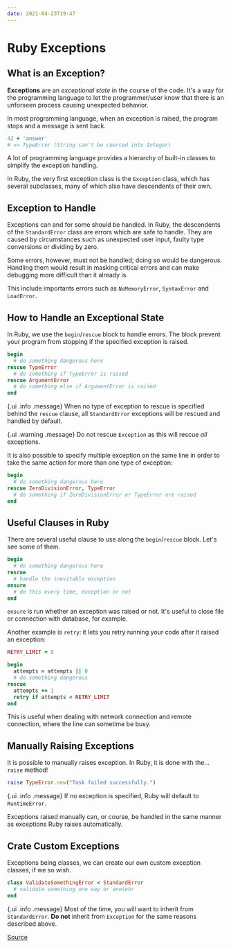 ```yaml
---
date: 2021-04-23T19:47
---
```


# Ruby Exceptions

## What is an Exception?

**Exceptions** are an _exceptional state_ in the course of the code. It's a way
for the programming language to let the programmer/user know that there is an
unforseen process causing unexpected behavior.

In most programming language, when an exception is raised, the program stops
and a message is sent back.

```ruby
42 + 'answer'
# => TypeError (String can't be coerced into Integer)
```

A lot of programming language provides a hierarchy of built-in classes to
simplify the exception handling.

In Ruby, the very first exception class is the `Exception` class, which has
several subclasses, many of which also have descendents of their own.

## Exception to Handle

Exceptions can and for some should be handled. In Ruby, the descendents of the
`StandardError` class are errors which are safe to handle. They are caused by
circumstances such as unexpected user input, faulty type conversions or
dividing by zero.

Some errors, however, must not be handled; doing so would be dangerous.
Handling them would result in masking critical errors and can make debugging
more difficult than it already is.

This include importants errors such as `NoMemoryError`, `SyntaxError` and
`LoadError`.

## How to Handle an Exceptional State

In Ruby, we use the `begin`/`rescue` block to handle errors. The block prevent
your program from stopping if the specified exception is raised.

```ruby
begin
  # do something dangerous here
rescue TypeError
  # do something if TypeError is raised
rescue ArgumentError
  # do something else if ArgumentError is raised
end
```

{.ui .info .message}
When no type of exception to rescue is specified behind the `rescue` clause,
all `StandardError` exceptions will be rescued and handled by default.

{.ui .warning .message}
Do not rescue `Exception` as this will rescue _all_ exceptions.

It is also possible to specify multiple exception on the same line in order to
take the same action for more than one type of exception:

```ruby
begin
  # do something dangerous here
rescue ZeroDivisionError, TypeError
  # do something if ZeroDivisionError or TypeError are raised
end
```

## Useful Clauses in Ruby

There are several useful clause to use along the `begin`/`rescue` block. Let's
see some of them.

```ruby
begin
  # do something dangerous here
rescue
  # handle the inevitable exception
ensure
  # do this every time, exception or not
end
```

`ensure` is run whether an exception was raised or not. It's useful to close
file or connection with database, for example.

Another example is `retry`: it lets you retry running your code after it raised
an exception:

```ruby
RETRY_LIMIT = 5

begin
  attempts = attempts || 0
  # do something dangerous
rescue
  attempts += 1
  retry if attempts < RETRY_LIMIT
end
```

This is useful when dealing with network connection and remote connection,
where the line can sometime be busy.

## Manually Raising Exceptions

It is possible to manually raises exception. In Ruby, it is done with the...
`raise` method!

```ruby
raise TypeError.new("Task failed successfully.")
```

{.ui .info .message}
If no exception is specified, Ruby will default to `RuntimeError`.

Exceptions raised manually can, or course, be handled in the same manner as
exceptions Ruby raises automatically.

## Crate Custom Exceptions

Exceptions being classes, we can create our own custom exception classes, if we
so wish.

```ruby
class ValidateSomethingError < StandardError
  # validate something one way or anotehr
end
```

{.ui .info .message}
Most of the time, you will want to inherit from `StandardError`. **Do
not** inherit from `Exception` for the same reasons described above.

[Source](https://launchschool.com/blog/getting-started-with-ruby-exceptions)
